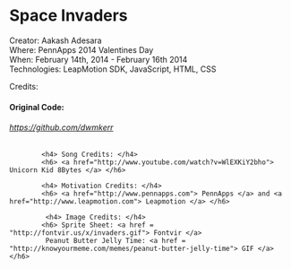 Space Invaders <br> 
==============

Creator: Aakash Adesara <br> 
Where: PennApps 2014 Valentines Day <br> 
When: February 14th, 2014 - February 16th 2014 <br> 
Technologies: LeapMotion SDK, JavaScript, HTML, CSS <br>

Credits: <br> 
<h4> Original Code: </h4>
            <h6> <a href="https://github.com/dwmkerr/spaceinvaders"> https://github.com/dwmkerr </a> </h6>

            <h4> Song Credits: </h4>
            <h6> <a href="http://www.youtube.com/watch?v=WlEXKiY2bho"> Unicorn Kid 8Bytes </a> </h6>

            <h4> Motivation Credits: </h4>
            <h6> <a href="http://www.pennapps.com"> PennApps </a> and <a href="http://www.leapmotion.com"> Leapmotion </a> </h6>

             <h4> Image Credits: </h4>
            <h6> Sprite Sheet: <a href = "http://fontvir.us/x/invaders.gif"> Fontvir </a> 
             Peanut Butter Jelly Time: <a href = "http://knowyourmeme.com/memes/peanut-butter-jelly-time"> GIF </a> </h6>
